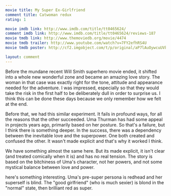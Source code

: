 ```yaml
---
movie title: My Super Ex-Girlfriend
comment title: Catwoman redux
rating: 1

movie imdb link: http://www.imdb.com/title/tt0465624/
comment imdb link: http://www.imdb.com/title/tt0465624/reviews-187
movie tmdb link: http://www.themoviedb.org/movie/4474
movie tmdb trailer: http://www.youtube.com/watch?v=7FY2efhRS4U
movie tmdb poster: http://cf2.imgobject.com/t/p/original/aP7lAuOywcuUVk9kVMdj2FNDQy7.jpg

layout: comment
---
```


Before the mundane recent Will Smith superhero movie ended, it shifted into a whole new wonderful zone and became an amazing love story. The woman in that case was exactly right for the tone, attitude and appearance needed for the adventure. I was impressed, especially so that they would take the risk in the first half to be deliberately dull in order to surprise us. I think this can be done these days because we only remember how we felt at the end.

Before that, we had this similar experiment. It fails in profound ways, for all the reasons that the other succeeded. Uma Thurman has had some appeal in projects years ago, primarily based on her posture. So that's a failure, but I think there is something deeper. In the success, there was a dependency between the inevitable love and the superpower. One both created and confused the other. It wasn't made explicit and that's why it worked I think.

We have something almost the same here. But its made explicit, it isn't clear (and treated comically when it is) and has no real tension. The story is based on the bitchiness of Uma's character, not her powers, and not some mystical balance between love and power.

here's something interesting. Uma's pre-super persona is redhead and her superself is blind. The "good girlfriend" (who is much sexier) is blond in the "normal" state, then brilliant red as super.